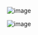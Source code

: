 ![image](https://github.com/Vinay762/CiperSchools-frontend/assets/59926535/d498fba2-e4ae-4730-84da-985541b7f2cb)

![image](https://github.com/Vinay762/CiperSchools-frontend/assets/59926535/f910cb3a-4871-41a5-a5b8-358bbb887403)

